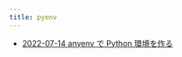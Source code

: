 ```yaml
---
title: pyenv
---
```



- [2022-07-14 anyenv で Python 環境を作る](./../../../../../d/2022/07/14/anyenv_で_Python_環境を作る.md)





